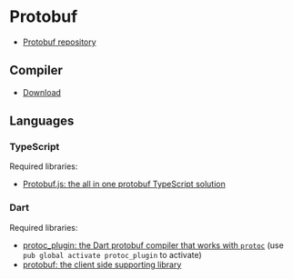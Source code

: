 # Protobuf

- [Protobuf repository](https://github.com/protocolbuffers/protobuf)

## Compiler

- [Download](https://github.com/protocolbuffers/protobuf/releases)

## Languages

### TypeScript

Required libraries:

- [Protobuf.js: the all in one protobuf TypeScript solution](https://github.com/protobufjs/protobuf.js)

### Dart

Required libraries:

- [protoc_plugin: the Dart protobuf compiler that works with `protoc`](https://github.com/dart-lang/protobuf/tree/master/protoc_plugin) (use `pub global activate protoc_plugin` to activate)
- [protobuf: the client side supporting library](https://pub.dev/packages/protobuf)
